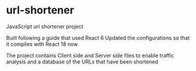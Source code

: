 # url-shortener
JavaScript url shortener project


Built following a guide that used React 6
Updated the configurations so that it complies with React 18 now

The project contains Client side and Server side files to enable traffic analysis and a database of the URLs that have been shortened
